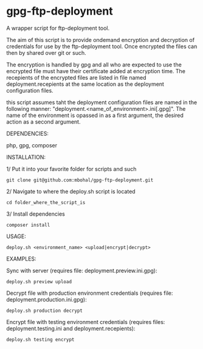 gpg-ftp-deployment
==================

A wrapper script for ftp-deployment tool.

The aim of this script is to provide ondemand encryption and decryption of credentials for use by the ftp-deployment tool. Once encrypted the files can then by shared over git or such.

The encryption is handled by gpg and all who are expected to use the encrypted file must have their certificate added at encryption time. The recepients of the encrypted files are listed in file named deployment.recepients at the same location as the deployment configuration files.

this script assumes taht the deployment configuration files are named in the following manner: "deployment.<name_of_environment>.ini[.gpg]". The name of the environment is opassed in as a first argument, the desired action as a second argument.

DEPENDENCIES:

php, gpg, composer

INSTALLATION:

1/ Put it into your favorite folder for scripts and such

	git clone git@github.com:mbohal/gpg-ftp-deployment.git
	
2/ Navigate to where the deploy.sh script is located

	cd folder_where_the_script_is

3/ Install dependencies
	
	composer install


USAGE:

	deploy.sh <environment_name> <upload|encrypt|decrypt>


EXAMPLES:

Sync with server (requires file: deployment.preview.ini.gpg):
	
	deploy.sh preview upload


Decrypt file with production environment credentials (requires file: deployment.production.ini.gpg):
	
	deploy.sh production decrypt


Encrypt file with testing environment credentials (requires files: deployment.testing.ini and deployment.recepients):
	
	deploy.sh testing encrypt
